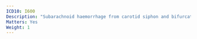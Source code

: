```yaml
---
ICD10: I600
Description: "Subarachnoid haemorrhage from carotid siphon and bifurcation"
Matters: Yes
Weight: 1
---
```

